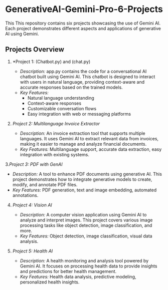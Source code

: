 # GenerativeAI-Gemini-Pro-6-Projects

This This repository contains six projects showcasing the use of Gemini AI. Each project demonstrates different aspects and applications of generative AI using Gemini.

## Projects Overview

1. *Project 1: (Chatbot.py) and  (chat.py)
   - *Description:* app.py contains the code for a conversational AI chatbot built using Gemini AI. This chatbot is designed to interact with users in natural language, providing context-aware and accurate responses based on the trained models.
   - *Key Features:*
     - Natural language understanding
     - Context-aware responses
     - Customizable conversation flows
     - Easy integration with web or messaging platforms

2. *Project 2: Multilanguage Invoice Extractor*
   - *Description:* An invoice extraction tool that supports multiple languages. It uses Gemini AI to extract relevant data from invoices, making it easier to manage and analyze financial documents.
   - *Key Features:* Multilanguage support, accurate data extraction, easy integration with existing systems.

 3.*Project 3: PDF with GenAI*
   - *Description:* A tool to enhance PDF documents using generative AI. This project demonstrates how to integrate generative models to create, modify, and annotate PDF files.
   - *Key Features:* PDF generation, text and image embedding, automated annotations.

4. *Project 4: Vision AI*
   - *Description:* A computer vision application using Gemini AI to analyze and interpret images. This project covers various image processing tasks like object detection, image classification, and more.
   - *Key Features:* Object detection, image classification, visual data analysis.

5. *Project 5: Health AI*
   - *Description:* A health monitoring and analysis tool powered by Gemini AI. It focuses on processing health data to provide insights and predictions for better health management.
   - *Key Features:* Health data analysis, predictive modeling, personalized health insights.


